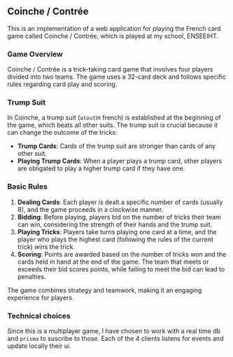 ## Coinche / Contrée

This is an implementation of a web application for playing the French card game called Coinche / Contrée, which is played at my school, ENSEEIHT.

### Game Overview

Coinche / Contrée is a trick-taking card game that involves four players divided into two teams. The game uses a 32-card deck and follows specific rules regarding card play and scoring.

### Trump Suit

In Coinche, a trump suit (`atout`in french) is established at the beginning of the game, which beats all other suits. The trump suit is crucial because it can change the outcome of the tricks:

-   **Trump Cards**: Cards of the trump suit are stronger than cards of any other suit.
-   **Playing Trump Cards**: When a player plays a trump card, other players are obligated to play a higher trump card if they have one.

### Basic Rules

1. **Dealing Cards**: Each player is dealt a specific number of cards (usually 8), and the game proceeds in a clockwise manner.
2. **Bidding**: Before playing, players bid on the number of tricks their team can win, considering the strength of their hands and the trump suit.
3. **Playing Tricks**: Players take turns playing one card at a time, and the player who plays the highest card (following the rules of the current trick) wins the trick.
4. **Scoring**: Points are awarded based on the number of tricks won and the cards held in hand at the end of the game. The team that meets or exceeds their bid scores points, while failing to meet the bid can lead to penalties.

The game combines strategy and teamwork, making it an engaging experience for players.

### Technical choices

Since this is a multiplayer game, I have chosen to work with a real time db and `prisma` to suscribe to those. Each of the 4 clients listens for events and update locally their ui.
